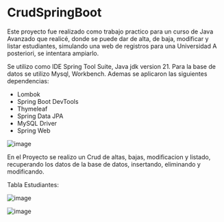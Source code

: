 # CrudSpringBoot

Este proyecto fue realizado como trabajo practico para un curso de Java Avanzado que realicé, donde se puede dar de alta, de baja, modificar y listar estudiantes, simulando una web de registros para una Universidad A posteriori, se intentara ampiarlo.

Se utilizo como IDE Spring Tool Suite, Java jdk version 21. Para la base de datos se utilizo Mysql, Workbench.
Ademas se aplicaron las siguientes dependencias:
- Lombok
- Spring Boot DevTools
- Thymeleaf
- Spring Data JPA
- MySQL Driver
- Spring Web
  
![image](https://github.com/Trini0895/CrudSpringBoot/assets/80925394/ca8b274b-0400-4b94-910c-ca5c33fac02e)


En el Proyecto se realizo un Crud de altas, bajas, modificacion y listado, recuperando los datos de la base de datos, insertando, eliminando y modificando.

Tabla Estudiantes:

![image](https://github.com/Trini0895/CrudSpringBoot/assets/80925394/f7d85608-e727-4ba2-850d-602f9a7c17a6)

![image](https://github.com/Trini0895/CrudSpringBoot/assets/80925394/ccfedb87-2138-4f6d-aa64-91877dea7b8b)
